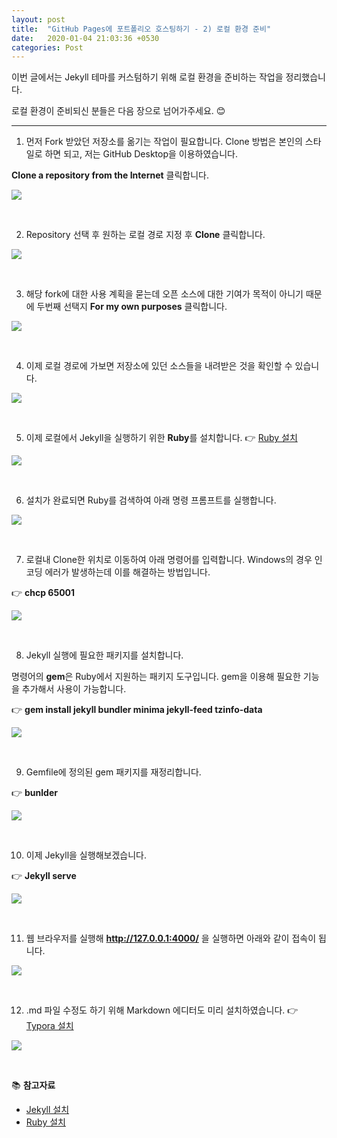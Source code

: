 ```yaml
---
layout: post
title:  "GitHub Pages에 포트폴리오 호스팅하기 - 2) 로컬 환경 준비"
date:   2020-01-04 21:03:36 +0530
categories: Post
---
```

이번 글에서는 Jekyll 테마를 커스텀하기 위해 로컬 환경을 준비하는 작업을 정리했습니다. 

로컬 환경이 준비되신 분들은 다음 장으로 넘어가주세요. :blush:

------

1) 먼저 Fork 받았던 저장소를 옮기는 작업이 필요합니다. Clone 방법은 본인의 스타일로 하면 되고, 저는 GitHub Desktop을 이용하였습니다. 

**Clone a repository from the Internet**  클릭합니다.

![](/assets/img/post2/post2_img1.png)

<br>

2) Repository 선택 후 원하는 로컬 경로 지정 후 **Clone** 클릭합니다.

![](/assets/img/post2/post2_img2.png)

<br>

3) 해당 fork에 대한 사용 계획을 묻는데 오픈 소스에 대한 기여가 목적이 아니기 때문에 두번째 선택지 **For my own purposes** 클릭합니다.

![](/assets/img/post2/post2_img3.png)

<br>

4) 이제 로컬 경로에 가보면 저장소에 있던 소스들을 내려받은 것을 확인할 수 있습니다.

![](/assets/img/post2/post2_img4.png)

<br>

5)  이제 로컬에서 Jekyll을 실행하기 위한 **Ruby**를 설치합니다. :point_right: [Ruby 설치](https://rubyinstaller.org/downloads/)

![](/assets/img/post2/post2_img10.jpg)

<br>

6) 설치가 완료되면 Ruby를 검색하여 아래 명령 프롬프트를 실행합니다.

![](/assets/img/post2/post2_img10.png)

<br>

7) 로컬내 Clone한 위치로 이동하여 아래 명령어를 입력합니다. Windows의 경우 인코딩 에러가 발생하는데 이를 해결하는 방법입니다.

:point_right: **​chcp 65001**

![](/assets/img/post2/post2_img5.png)

<br>

8) Jekyll 실행에 필요한 패키지를 설치합니다. 

명령어의 **gem**은 Ruby에서 지원하는 패키지 도구입니다. gem을 이용해 필요한 기능을 추가해서 사용이 가능합니다.

:point_right: **gem install jekyll bundler minima jekyll-feed tzinfo-data**

![](/assets/img/post2/post2_img6.png)

<br>

9) Gemfile에 정의된 gem 패키지를 재정리합니다.

:point_right: **bunlder**

![](/assets/img/post2/post2_img7.png)

<br>

10) 이제 Jekyll을 실행해보겠습니다.

:point_right: **Jekyll serve**

![](/assets/img/post2/post2_img8.png)

<br>

11) 웹 브라우저를 실행해 **http://127.0.0.1:4000/** 을 실행하면 아래와 같이 접속이 됩니다.

![](/assets/img/post2/post2_img9.png)

<br>

12) .md 파일 수정도 하기 위해 Markdown 에디터도 미리 설치하였습니다. :point_right: [Typora 설치](https://typora.io/)

![](/assets/img/post2/post2_img11.png)

<br>

:books: **참고자료**

* [Jekyll 설치](https://theorydb.github.io/envops/2019/05/03/envops-blog-github-pages-jekyll/)
* [Ruby 설치](https://park-jongseok.github.io/languages/ruby/2019/10/03/installing-ruby.html)